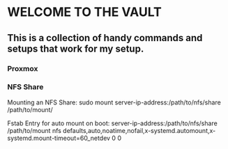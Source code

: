 # WELCOME TO THE VAULT

## This is a collection of handy commands and setups that work for my setup.

### Proxmox

### NFS Share
Mounting an NFS  Share: sudo mount server-ip-address:/path/to/nfs/share /path/to/mount/ 

Fstab Entry for auto mount on boot: server-ip-address:/path/to/nfs/share /path/to/mount nfs defaults,auto,noatime,nofail,x-systemd.automount,x-systemd.mount-timeout=60_netdev 0 0